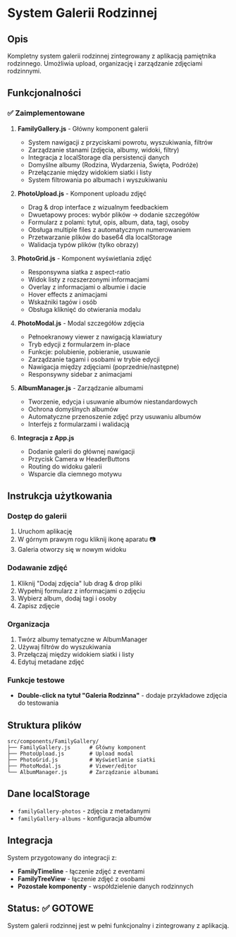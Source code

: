 # System Galerii Rodzinnej

## Opis
Kompletny system galerii rodzinnej zintegrowany z aplikacją pamiętnika rodzinnego. Umożliwia upload, organizację i zarządzanie zdjęciami rodzinnymi.

## Funkcjonalności

### ✅ Zaimplementowane
1. **FamilyGallery.js** - Główny komponent galerii
   - System nawigacji z przyciskami powrotu, wyszukiwania, filtrów
   - Zarządzanie stanami (zdjęcia, albumy, widoki, filtry)
   - Integracja z localStorage dla persistencji danych
   - Domyślne albumy (Rodzina, Wydarzenia, Święta, Podróże)
   - Przełączanie między widokiem siatki i listy
   - System filtrowania po albumach i wyszukiwaniu

2. **PhotoUpload.js** - Komponent uploadu zdjęć
   - Drag & drop interface z wizualnym feedbackiem
   - Dwuetapowy proces: wybór plików → dodanie szczegółów
   - Formularz z polami: tytuł, opis, album, data, tagi, osoby
   - Obsługa multiple files z automatycznym numerowaniem
   - Przetwarzanie plików do base64 dla localStorage
   - Walidacja typów plików (tylko obrazy)

3. **PhotoGrid.js** - Komponent wyświetlania zdjęć
   - Responsywna siatka z aspect-ratio
   - Widok listy z rozszerzonymi informacjami
   - Overlay z informacjami o albumie i dacie
   - Hover effects z animacjami
   - Wskaźniki tagów i osób
   - Obsługa kliknięć do otwierania modalu

4. **PhotoModal.js** - Modal szczegółów zdjęcia
   - Pełnoekranowy viewer z nawigacją klawiatury
   - Tryb edycji z formularzem in-place
   - Funkcje: polubienie, pobieranie, usuwanie
   - Zarządzanie tagami i osobami w trybie edycji
   - Nawigacja między zdjęciami (poprzednie/następne)
   - Responsywny sidebar z animacjami

5. **AlbumManager.js** - Zarządzanie albumami
   - Tworzenie, edycja i usuwanie albumów niestandardowych
   - Ochrona domyślnych albumów
   - Automatyczne przenoszenie zdjęć przy usuwaniu albumów
   - Interfejs z formularzami i walidacją

6. **Integracja z App.js**
   - Dodanie galerii do głównej nawigacji
   - Przycisk Camera w HeaderButtons
   - Routing do widoku galerii
   - Wsparcie dla ciemnego motywu

## Instrukcja użytkowania

### Dostęp do galerii
1. Uruchom aplikację
2. W górnym prawym rogu kliknij ikonę aparatu 📷
3. Galeria otworzy się w nowym widoku

### Dodawanie zdjęć
1. Kliknij "Dodaj zdjęcia" lub drag & drop pliki
2. Wypełnij formularz z informacjami o zdjęciu
3. Wybierz album, dodaj tagi i osoby
4. Zapisz zdjęcie

### Organizacja
1. Twórz albumy tematyczne w AlbumManager
2. Używaj filtrów do wyszukiwania
3. Przełączaj między widokiem siatki i listy
4. Edytuj metadane zdjęć

### Funkcje testowe
- **Double-click na tytuł "Galeria Rodzinna"** - dodaje przykładowe zdjęcia do testowania

## Struktura plików
```
src/components/FamilyGallery/
├── FamilyGallery.js      # Główny komponent
├── PhotoUpload.js        # Upload modal
├── PhotoGrid.js          # Wyświetlanie siatki
├── PhotoModal.js         # Viewer/editor
└── AlbumManager.js       # Zarządzanie albumami
```

## Dane localStorage
- `familyGallery-photos` - zdjęcia z metadanymi
- `familyGallery-albums` - konfiguracja albumów

## Integracja
System przygotowany do integracji z:
- **FamilyTimeline** - łączenie zdjęć z eventami
- **FamilyTreeView** - łączenie zdjęć z osobami
- **Pozostałe komponenty** - współdzielenie danych rodzinnych

## Status: ✅ GOTOWE
System galerii rodzinnej jest w pełni funkcjonalny i zintegrowany z aplikacją.
